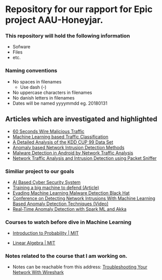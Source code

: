 # Repository for our rapport for Epic project AAU-Honeyjar.

### This repository will hold the following information

* Sofware
* Files
* etc.

### Naming conventions
* No spaces in filenames 
    * Use dash (-)
* No uppercase characters in filenames
* No danish letters in filenames
* Dates will be named yyyymmdd eg. 20180131

## Articles which are investigated and highlighted

- [60 Seconds Wire Malicious Traffic](research-articles/60%20Seconds%20Wire%20Malicious%20Traffic.pdf)
- [Machine Learning based Traffic Classification](research-articles/Machine%20Learning%20based%20Traffic%20Classification.pdf)
- [A Detailed Analysis of the KDD CUP 99 Data Set](research-articles/A_Detailed_Analysis_of_the_KDD_CUP_99_Da.pdf)     
- [Anomaly based Network Intrusion Detection Methods](research-articles/Anomaly-based-Network-Intrusion-Detection-Methods.pdf)
- [Malware Detection in Android by Network Traffic Analysis](research-articles/Malware%20Detection%20in%20Android%20by%20Network%20Traffic%20Analysis.pdf)
- [Network Traffic Analysis and Intrusion Detection using Packet Sniffer](research-articles/Network-Traffic-Analysis-and-Intrusion-Detection-using-Packet-Sniffer.pdf)


### Similiar project to our goals
- [AI Based Cyber Security System](https://thehackernews.com/2016/04/artificial-intelligence-cyber-security.html)
- [Training a big machine to defend (Article)](https://people.csail.mit.edu/kalyan/AI2_Paper.pdf)
- [Evading Machine Learning Malware Detection  Black Hat](https://www.blackhat.com/docs/us-17/thursday/us-17-Anderson-Bot-Vs-Bot-Evading-Machine-Learning-Malware-Detection-wp.pdf)
- [Conference on Detecting Network Intrusions With Machine Learning Based Anomaly Detection Techniques (Video)](https://youtu.be/c71gt-I8Lik)
- [Real-Time Anomaly Detection with Spark ML and Akka](https://www.youtube.com/watch?v=Aeg5yEBuqgM)

### Courses to watch before dive in Machine Learning

- [Introduction to Probability | MIT ](https://www.edx.org/course/introduction-probability-science-mitx-6-041x-2)

-  [Linear Algebra | MIT](https://ocw.mit.edu/courses/mathematics/18-06-linear-algebra-spring-2010/)

### Notes related to the course that I am working on.

- Notes can be reachable from this address: [Troubleshooting Your Network With Wireshark](https://1drv.ms/f/s!AufrJhaLfGmqg4UrNR49V6wrAgRy8w)
